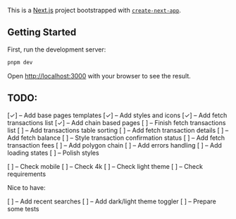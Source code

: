 This is a [Next.js](https://nextjs.org/) project bootstrapped with [`create-next-app`](https://github.com/vercel/next.js/tree/canary/packages/create-next-app).

## Getting Started

First, run the development server:

```bash
pnpm dev
```

Open [http://localhost:3000](http://localhost:3000) with your browser to see the result.

## TODO:

[✓] – Add base pages templates
[✓] – Add styles and icons
[✓] – Add fetch transactions list
[✓] – Add chain based pages
[ ] – Finish fetch transactions list
[ ] – Add transactions table sorting
[ ] – Add fetch transaction details
[ ] – Add fetch balance
[ ] – Style transaction confirmation status
[ ] – Add fetch transaction fees
[ ] – Add polygon chain
[ ] – Add errors handling
[ ] – Add loading states
[ ] – Polish styles

[ ] – Check mobile
[ ] – Check 4k
[ ] – Check light theme
[ ] – Check requirements

Nice to have:

[ ] – Add recent searches
[ ] – Add dark/light theme toggler
[ ] – Prepare some tests
